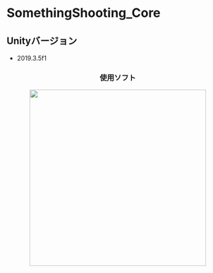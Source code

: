 SomethingShooting_Core
====

## Unityバージョン
+ 2019.3.5f1

<h3 align="center">使用ソフト</h3>

<p align="center">
  <a href="Unity"><img src="https://support.appsflyer.com/hc/article_attachments/115011112989/Official_unity_logo.png" width="400px;" /></a>
